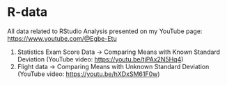 # R-data
All data related to RStudio Analysis presented on my YouTube page: https://www.youtube.com/@Egbe-Etu 

1) Statistics Exam Score Data -> Comparing Means with Known Standard Deviation (YouTube video: https://youtu.be/tjPAx2N5Hq4)
2) Flight data -> Comparing Means with Unknown Standard Deviation (YouTube video: https://youtu.be/hXDxSM61F0w)
